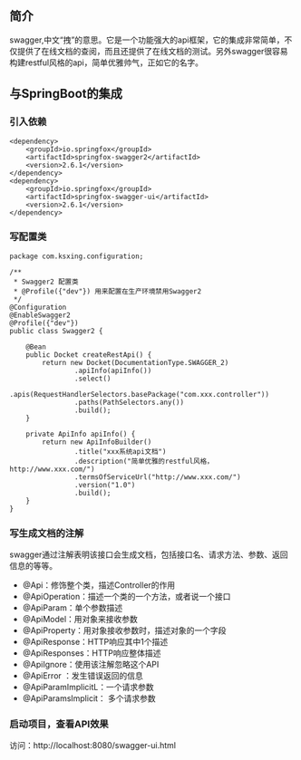 ## 简介
swagger,中文“拽”的意思。它是一个功能强大的api框架，它的集成非常简单，不仅提供了在线文档的查阅，而且还提供了在线文档的测试。另外swagger很容易构建restful风格的api，简单优雅帅气，正如它的名字。
## 与SpringBoot的集成
### 引入依赖
```
<dependency>
    <groupId>io.springfox</groupId>
    <artifactId>springfox-swagger2</artifactId>
    <version>2.6.1</version>
</dependency>
<dependency>
    <groupId>io.springfox</groupId>
    <artifactId>springfox-swagger-ui</artifactId>
    <version>2.6.1</version>
</dependency>
```
### 写配置类
```
package com.ksxing.configuration;

/**
 * Swagger2 配置类
 * @Profile({"dev"}) 用来配置在生产环境禁用Swagger2
 */
@Configuration
@EnableSwagger2
@Profile({"dev"})
public class Swagger2 {

    @Bean
    public Docket createRestApi() {
        return new Docket(DocumentationType.SWAGGER_2)
                .apiInfo(apiInfo())
                .select()
                .apis(RequestHandlerSelectors.basePackage("com.xxx.controller"))
                .paths(PathSelectors.any())
                .build();
    }

    private ApiInfo apiInfo() {
        return new ApiInfoBuilder()
                .title("xxx系统api文档")
                .description("简单优雅的restful风格，http://www.xxx.com/")
                .termsOfServiceUrl("http://www.xxx.com/")
                .version("1.0")
                .build();
    }
}

```
### 写生成文档的注解
swagger通过注解表明该接口会生成文档，包括接口名、请求方法、参数、返回信息的等等。
 - @Api：修饰整个类，描述Controller的作用
 - @ApiOperation：描述一个类的一个方法，或者说一个接口
 - @ApiParam：单个参数描述
 - @ApiModel：用对象来接收参数
 - @ApiProperty：用对象接收参数时，描述对象的一个字段
 - @ApiResponse：HTTP响应其中1个描述
 - @ApiResponses：HTTP响应整体描述
 - @ApiIgnore：使用该注解忽略这个API
 - @ApiError ：发生错误返回的信息
 - @ApiParamImplicitL：一个请求参数
 - @ApiParamsImplicit： 多个请求参数
### 启动项目，查看API效果
访问：http://localhost:8080/swagger-ui.html 